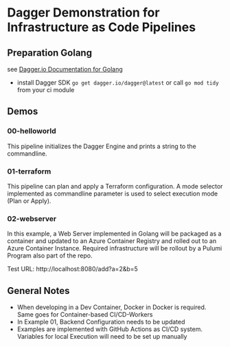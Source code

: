 # Dagger Demonstration for Infrastructure as Code Pipelines

## Preparation Golang

see [Dagger.io Documentation for Golang](https://docs.dagger.io/sdk/go/371491/install)

* install Dagger SDK
    `go get dagger.io/dagger@latest` or call `go mod tidy` from your ci module

## Demos

### 00-helloworld

This pipeline initializes the Dagger Engine and prints a string to the commandline.

### 01-terraform

This pipeline can plan and apply a Terraform configuration. A mode selector implemented as commandline parameter is used to select execution mode (Plan or Apply).

### 02-webserver

In this example, a Web Server implemented in Golang will be packaged as a container and updated to an Azure Container Registry and rolled out to an Azure Container Instance. Required infrastructure will be rollout by a Pulumi Program also part of the repo.

Test URL: http://localhost:8080/add?a=2&b=5

## General Notes

* When developing in a Dev Container, Docker in Docker is required. Same goes for Container-based CI/CD-Workers
* In Example 01, Backend Configuration needs to be updated
* Examples are implemented with GitHub Actions as CI/CD system. Variables for local Execution will need to be set up manually
